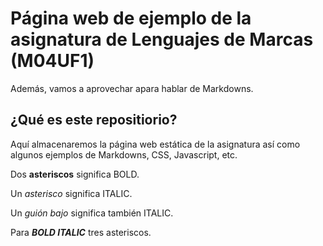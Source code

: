 
# Página web de ejemplo de la asignatura de Lenguajes de Marcas (M04UF1)

Además, vamos a aprovechar apara hablar de Markdowns.

## ¿Qué es este repositiorio?

Aquí almacenaremos la página web estática de la asignatura así como algunos ejemplos de Markdowns, CSS, Javascript, etc.

Dos **asteriscos** significa BOLD.

Un *asterisco* significa ITALIC.

Un _guión bajo_ significa también ITALIC.

Para ***BOLD ITALIC*** tres asteriscos.